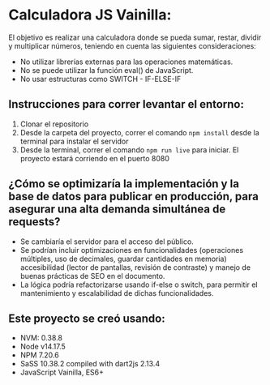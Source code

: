 # Calculadora JS Vainilla:

El objetivo es realizar una calculadora donde se pueda sumar, restar, dividir y multiplicar números, teniendo en cuenta las siguientes consideraciones:
* No utilizar librerías externas para las operaciones matemáticas.
* No se puede utilizar la función eval() de JavaScript.
* No usar estructuras como SWITCH - IF-ELSE-IF

## Instrucciones para correr levantar el entorno:
1. Clonar el repositorio
2. Desde la carpeta del proyecto, correr el comando `npm install` desde la terminal para instalar el servidor
3. Desde la terminal, correr el comando `npm run live` para iniciar.
El proyecto estará corriendo en el puerto 8080

## ¿Cómo se optimizaría la implementación y la base de datos para publicar en producción, para asegurar una alta demanda simultánea de requests?
* Se cambiaría el servidor para el acceso del público.
* Se podrían incluir optimizaciones en funcionalidades (operaciones múltiples, uso de decimales, guardar cantidades en memoria) accesibilidad (lector de pantallas, revisión de contraste) y manejo de buenas prácticas de SEO en el documento.
* La lógica podría refactorizarse usando if-else o switch, para permitir el mantenimiento y escalabilidad de dichas funcionalidades.

## Este proyecto se creó usando:
* NVM: 0.38.8
* Node v14.17.5
* NPM 7.20.6
* SaSS 10.38.2 compiled with dart2js 2.13.4
* JavaScript Vainilla, ES6+
